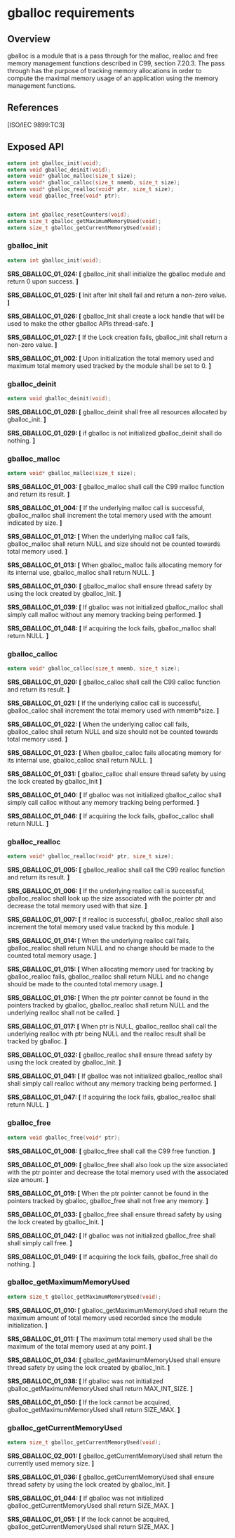 gballoc requirements
================

## Overview

gballoc is a module that is a pass through for the malloc, realloc and free memory management functions described in C99, section 7.20.3.
The pass through has the purpose of tracking memory allocations in order to compute the maximal memory usage of an application using the memory management functions.

## References
[ISO/IEC 9899:TC3]

## Exposed API
```c
extern int gballoc_init(void);
extern void gballoc_deinit(void);
extern void* gballoc_malloc(size_t size);
extern void* gballoc_calloc(size_t nmemb, size_t size);
extern void* gballoc_realloc(void* ptr, size_t size);
extern void gballoc_free(void* ptr);


extern int gballoc_resetCounters(void);
extern size_t gballoc_getMaximumMemoryUsed(void);
extern size_t gballoc_getCurrentMemoryUsed(void);
```

### gballoc_init
```c
extern int gballoc_init(void);
```

**SRS_GBALLOC_01_024: [** gballoc_init shall initialize the gballoc module and return 0 upon success. **]**

**SRS_GBALLOC_01_025: [** Init after Init shall fail and return a non-zero value. **]**

**SRS_GBALLOC_01_026: [** gballoc_Init shall create a lock handle that will be used to make the other gballoc APIs thread-safe. **]**

**SRS_GBALLOC_01_027: [** If the Lock creation fails, gballoc_init shall return a non-zero value. **]**

**SRS_GBALLOC_01_002: [** Upon initialization the total memory used and maximum total memory used tracked by the module shall be set to 0. **]**

### gballoc_deinit
```c
extern void gballoc_deinit(void);
```

**SRS_GBALLOC_01_028: [** gballoc_deinit shall free all resources allocated by gballoc_init. **]**

**SRS_GBALLOC_01_029: [** if gballoc is not initialized gballoc_deinit shall do nothing. **]**

### gballoc_malloc
```c
extern void* gballoc_malloc(size_t size);
```

**SRS_GBALLOC_01_003: [** gballoc_malloc shall call the C99 malloc function and return its result. **]**

**SRS_GBALLOC_01_004: [** If the underlying malloc call is successful, gballoc_malloc shall increment the total memory used with the amount indicated by size. **]**

**SRS_GBALLOC_01_012: [** When the underlying malloc call fails, gballoc_malloc shall return NULL and size should not be counted towards total memory used. **]**

**SRS_GBALLOC_01_013: [** When gballoc_malloc fails allocating memory for its internal use, gballoc_malloc shall return NULL. **]**

**SRS_GBALLOC_01_030: [** gballoc_malloc shall ensure thread safety by using the lock created by gballoc_Init. **]**

**SRS_GBALLOC_01_039: [** If gballoc was not initialized gballoc_malloc shall simply call malloc without any memory tracking being performed. **]**

**SRS_GBALLOC_01_048: [** If acquiring the lock fails, gballoc_malloc shall return NULL. **]**

### gballoc_calloc
```c
extern void* gballoc_calloc(size_t nmemb, size_t size);
```

**SRS_GBALLOC_01_020: [** gballoc_calloc shall call the C99 calloc function and return its result. **]**

**SRS_GBALLOC_01_021: [** If the underlying calloc call is successful, gballoc_calloc shall increment the total memory used with nmemb*size. **]**

**SRS_GBALLOC_01_022: [** When the underlying calloc call fails, gballoc_calloc shall return NULL and size should not be counted towards total memory used. **]**

**SRS_GBALLOC_01_023: [** When gballoc_calloc fails allocating memory for its internal use, gballoc_calloc shall return NULL. **]**

**SRS_GBALLOC_01_031: [** gballoc_calloc shall ensure thread safety by using the lock created by gballoc_Init **]**

**SRS_GBALLOC_01_040: [** If gballoc was not initialized gballoc_calloc shall simply call calloc without any memory tracking being performed. **]**

**SRS_GBALLOC_01_046: [** If acquiring the lock fails, gballoc_calloc shall return NULL. **]**

### gballoc_realloc
```c
extern void* gballoc_realloc(void* ptr, size_t size);
```

**SRS_GBALLOC_01_005: [** gballoc_realloc shall call the C99 realloc function and return its result. **]**

**SRS_GBALLOC_01_006: [** If the underlying realloc call is successful, gballoc_realloc shall look up the size associated with the pointer ptr and decrease the total memory used with that size. **]**

**SRS_GBALLOC_01_007: [** If realloc is successful, gballoc_realloc shall also increment the total memory used value tracked by this module. **]**

**SRS_GBALLOC_01_014: [** When the underlying realloc call fails, gballoc_realloc shall return NULL and no change should be made to the counted total memory usage. **]**

**SRS_GBALLOC_01_015: [** When allocating memory used for tracking by gballoc_realloc fails, gballoc_realloc shall return NULL and no change should be made to the counted total memory usage. **]**

**SRS_GBALLOC_01_016: [** When the ptr pointer cannot be found in the pointers tracked by gballoc, gballoc_realloc shall return NULL and the underlying realloc shall not be called. **]**

**SRS_GBALLOC_01_017: [** When ptr is NULL, gballoc_realloc shall call the underlying realloc with ptr being NULL and the realloc result shall be tracked by gballoc. **]**

**SRS_GBALLOC_01_032: [** gballoc_realloc shall ensure thread safety by using the lock created by gballoc_Init. **]**

**SRS_GBALLOC_01_041: [** If gballoc was not initialized gballoc_realloc shall shall simply call realloc without any memory tracking being performed. **]**

**SRS_GBALLOC_01_047: [** If acquiring the lock fails, gballoc_realloc shall return NULL. **]**

### gballoc_free
```c
extern void gballoc_free(void* ptr);
```

**SRS_GBALLOC_01_008: [** gballoc_free shall call the C99 free function. **]**

**SRS_GBALLOC_01_009: [** gballoc_free shall also look up the size associated with the ptr pointer and decrease the total memory used with the associated size amount. **]**

**SRS_GBALLOC_01_019: [** When the ptr pointer cannot be found in the pointers tracked by gballoc, gballoc_free shall not free any memory. **]**

**SRS_GBALLOC_01_033: [** gballoc_free shall ensure thread safety by using the lock created by gballoc_Init. **]**

**SRS_GBALLOC_01_042: [** If gballoc was not initialized gballoc_free shall shall simply call free. **]**

**SRS_GBALLOC_01_049: [** If acquiring the lock fails, gballoc_free shall do nothing. **]**

### gballoc_getMaximumMemoryUsed
```c
extern size_t gballoc_getMaximumMemoryUsed(void);
```

**SRS_GBALLOC_01_010: [** gballoc_getMaximumMemoryUsed shall return the maximum amount of total memory used recorded since the module initialization. **]**

**SRS_GBALLOC_01_011: [** The maximum total memory used shall be the maximum of the total memory used at any point. **]**

**SRS_GBALLOC_01_034: [** gballoc_getMaximumMemoryUsed shall ensure thread safety by using the lock created by gballoc_Init. **]**

**SRS_GBALLOC_01_038: [** If gballoc was not initialized gballoc_getMaximumMemoryUsed shall return MAX_INT_SIZE. **]**

**SRS_GBALLOC_01_050: [** If the lock cannot be acquired, gballoc_getMaximumMemoryUsed shall return SIZE_MAX. **]**

### gballoc_getCurrentMemoryUsed
```c
extern size_t gballoc_getCurrentMemoryUsed(void);
```

**SRS_GBALLOC_02_001: [** gballoc_getCurrentMemoryUsed shall return the currently used memory size. **]**

**SRS_GBALLOC_01_036: [** gballoc_getCurrentMemoryUsed shall ensure thread safety by using the lock created by gballoc_Init. **]**

**SRS_GBALLOC_01_044: [** If gballoc was not initialized gballoc_getCurrentMemoryUsed shall return SIZE_MAX. **]**

**SRS_GBALLOC_01_051: [** If the lock cannot be acquired, gballoc_getCurrentMemoryUsed shall return SIZE_MAX. **]**
